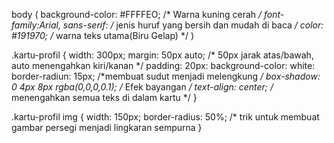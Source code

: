 body (
   background-color: #FFFFEO; /* Warna kuning cerah */
   font-family:Arial, sans-serif: /* jenis huruf yang bersih dan mudah di baca */
   color: #191970; /* warna teks utama(Biru Gelap) */
)

.kartu-profil {
    width: 300px;
    margin: 50px auto; /* 50px jarak atas/bawah, auto menengahkan kiri/kanan */
    padding:  20px:
    background-color: white:
    border-radiun: 15px; /*membuat sudut menjadi melengkung */
    box-shadow: 0 4px 8px rgba(0,0,0,0.1); /* Efek bayangan */
    text-align: center; /* menengahkan semua teks di dalam kartu */
  }

  
.kartu-profil img {
    width: 150px;
    border-radius: 50%; /* trik untuk membuat gambar persegi menjadi lingkaran sempurna
    }

    
